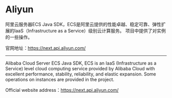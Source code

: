 # Aliyun

阿里云服务器ECS Java SDK，ECS是阿里云提供的性能卓越、稳定可靠、弹性扩展的IaaS（Infrastructure as a Service）级别云计算服务。
项目中提供了对实例的一些操作。

官网地址：https://next.api.aliyun.com/

---

Alibaba Cloud Server ECS Java SDK, ECS is an IaaS (Infrastructure as a Service) level cloud computing service provided by Alibaba Cloud with excellent performance, stability, reliability, and elastic expansion.
Some operations on instances are provided in the project.

Official website address：https://next.api.aliyun.com/